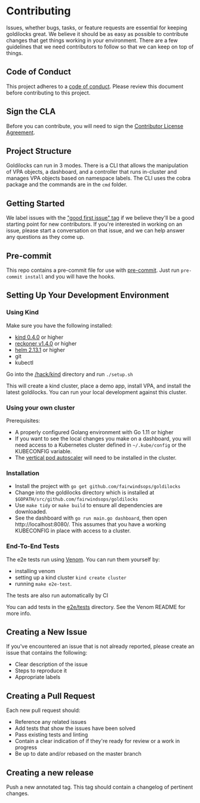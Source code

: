 # Contributing

Issues, whether bugs, tasks, or feature requests are essential for keeping goldilocks great. We believe it should be as easy as possible to contribute changes that get things working in your environment. There are a few guidelines that we need contributors to follow so that we can keep on top of things.

## Code of Conduct

This project adheres to a [code of conduct](CODE_OF_CONDUCT.md). Please review this document before contributing to this project.

## Sign the CLA
Before you can contribute, you will need to sign the [Contributor License Agreement](https://cla-assistant.io/fairwindsops/goldilocks).

## Project Structure

Goldilocks can run in 3 modes.  There is a CLI that allows the manipulation of VPA objects, a dashboard, and a controller that runs in-cluster and manages VPA objects based on namespace labels. The CLI uses the cobra package and the commands are in the `cmd` folder.

## Getting Started

We label issues with the ["good first issue" tag](https://github.com/FairwindsOps/goldilocks/labels/good%20first%20issue) if we believe they'll be a good starting point for new contributors. If you're interested in working on an issue, please start a conversation on that issue, and we can help answer any questions as they come up.

## Pre-commit

This repo contains a pre-commit file for use with [pre-commit](https://pre-commit.com/). Just run `pre-commit install` and you will have the hooks.

## Setting Up Your Development Environment

### Using Kind

Make sure you have the following installed:

* [kind 0.4.0](https://github.com/kubernetes-sigs/kind/releases) or higher
* [reckoner v1.4.0](https://github.com/FairwindsOps/reckoner/releases) or higher
* [helm 2.13.1](https://github.com/helm/helm/releases) or higher
* git
* kubectl

Go into the [/hack/kind](/hack/kind) directory and run `./setup.sh`

This will create a kind cluster, place a demo app, install VPA, and install the latest goldilocks. You can run your local development against this cluster.

### Using your own cluster

Prerequisites:

* A properly configured Golang environment with Go 1.11 or higher
* If you want to see the local changes you make on a dashboard, you will need access to a Kubernetes cluster defined in `~/.kube/config` or the KUBECONFIG variable.
* The [vertical pod autoscaler](https://github.com/kubernetes/autoscaler/tree/master/vertical-pod-autoscaler) will need to be installed in the cluster.

### Installation
* Install the project with `go get github.com/fairwindsops/goldilocks`
* Change into the goldilocks directory which is installed at `$GOPATH/src/github.com/fairwindsops/goldilocks`
* Use `make tidy` or `make build` to ensure all dependencies are downloaded.
* See the dashboard with `go run main.go dashboard`, then open http://localhost:8080/.  This assumes that you have a working KUBECONFIG in place with access to a cluster.

### End-To-End Tests

The e2e tests run using [Venom](https://github.com/ovh/venom). You can run them yourself by:

- installing venom
- setting up a kind cluster `kind create cluster`
- running `make e2e-test`.

The tests are also run automatically by CI

You can add tests in the [e2e/tests](e2e/tests) directory. See the Venom README for more info.

## Creating a New Issue

If you've encountered an issue that is not already reported, please create an issue that contains the following:

- Clear description of the issue
- Steps to reproduce it
- Appropriate labels

## Creating a Pull Request

Each new pull request should:

- Reference any related issues
- Add tests that show the issues have been solved
- Pass existing tests and linting
- Contain a clear indication of if they're ready for review or a work in progress
- Be up to date and/or rebased on the master branch

## Creating a new release

Push a new annotated tag.  This tag should contain a changelog of pertinent changes.
